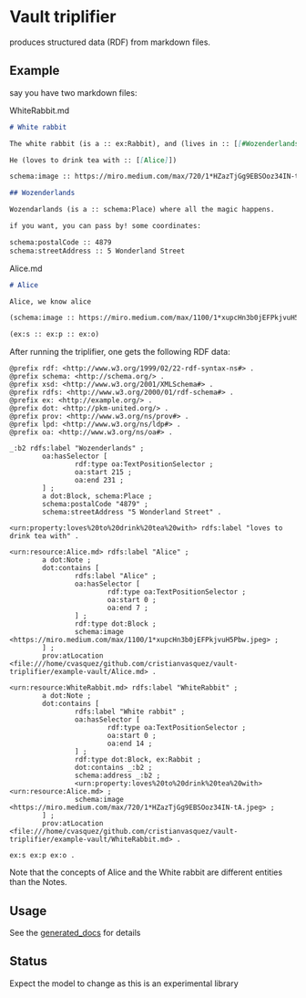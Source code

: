 # Vault triplifier

produces structured data (RDF) from markdown files.

## Example

say you have two markdown files:

WhiteRabbit.md

```markdown
# White rabbit

The white rabbit (is a :: ex:Rabbit), and (lives in :: [[#Wozenderlands]]).

He (loves to drink tea with :: [[Alice]])

schema:image :: https://miro.medium.com/max/720/1*HZazTjGg9EBSOoz34IN-tA.jpeg

## Wozenderlands

Wozendarlands (is a :: schema:Place) where all the magic happens.

if you want, you can pass by! some coordinates:

schema:postalCode :: 4879
schema:streetAddress :: 5 Wonderland Street
```

Alice.md

```markdown
# Alice

Alice, we know alice

(schema:image :: https://miro.medium.com/max/1100/1*xupcHn3b0jEFPkjvuH5Pbw.jpeg)

(ex:s :: ex:p :: ex:o)
```

After running the triplifier, one gets the following RDF data:

```turtle
@prefix rdf: <http://www.w3.org/1999/02/22-rdf-syntax-ns#> .
@prefix schema: <http://schema.org/> .
@prefix xsd: <http://www.w3.org/2001/XMLSchema#> .
@prefix rdfs: <http://www.w3.org/2000/01/rdf-schema#> .
@prefix ex: <http://example.org/> .
@prefix dot: <http://pkm-united.org/> .
@prefix prov: <http://www.w3.org/ns/prov#> .
@prefix lpd: <http://www.w3.org/ns/ldp#> .
@prefix oa: <http://www.w3.org/ns/oa#> .

_:b2 rdfs:label "Wozenderlands" ;
        oa:hasSelector [
                rdf:type oa:TextPositionSelector ;
                oa:start 215 ;
                oa:end 231 ;
        ] ;
        a dot:Block, schema:Place ;
        schema:postalCode "4879" ;
        schema:streetAddress "5 Wonderland Street" .

<urn:property:loves%20to%20drink%20tea%20with> rdfs:label "loves to drink tea with" .

<urn:resource:Alice.md> rdfs:label "Alice" ;
        a dot:Note ;
        dot:contains [
                rdfs:label "Alice" ;
                oa:hasSelector [
                        rdf:type oa:TextPositionSelector ;
                        oa:start 0 ;
                        oa:end 7 ;
                ] ;
                rdf:type dot:Block ;
                schema:image <https://miro.medium.com/max/1100/1*xupcHn3b0jEFPkjvuH5Pbw.jpeg> ;
        ] ;
        prov:atLocation <file:///home/cvasquez/github.com/cristianvasquez/vault-triplifier/example-vault/Alice.md> .

<urn:resource:WhiteRabbit.md> rdfs:label "WhiteRabbit" ;
        a dot:Note ;
        dot:contains [
                rdfs:label "White rabbit" ;
                oa:hasSelector [
                        rdf:type oa:TextPositionSelector ;
                        oa:start 0 ;
                        oa:end 14 ;
                ] ;
                rdf:type dot:Block, ex:Rabbit ;
                dot:contains _:b2 ;
                schema:address _:b2 ;
                <urn:property:loves%20to%20drink%20tea%20with> <urn:resource:Alice.md> ;
                schema:image <https://miro.medium.com/max/720/1*HZazTjGg9EBSOoz34IN-tA.jpeg> ;
        ] ;
        prov:atLocation <file:///home/cvasquez/github.com/cristianvasquez/vault-triplifier/example-vault/WhiteRabbit.md> .

ex:s ex:p ex:o .

```

Note that the concepts of Alice and the White rabbit are different entities than the Notes.

## Usage

See the [generated_docs](./generated_docs.md) for details

## Status

Expect the model to change as this is an experimental library
